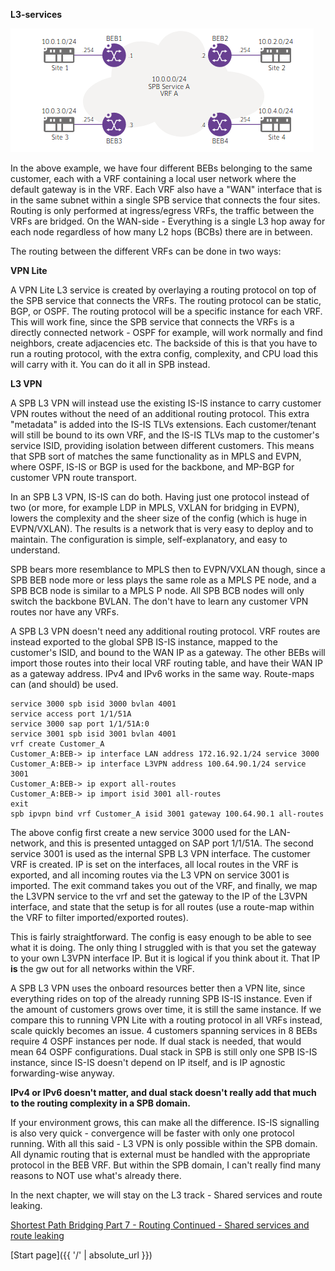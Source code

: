 **L3-services**

![L3-service](/L3-service.png)

In the above example, we have four different BEBs belonging to the same customer, each with a VRF containing a local user network where the default gateway is in the VRF. Each VRF also have a "WAN" interface that is in the same subnet within a single SPB service that connects the four sites. Routing is only performed at ingress/egress VRFs, the traffic between the VRFs are bridged. On the WAN-side - Everything is a single L3 hop away for each node regardless of how many L2 hops (BCBs) there are in between.

The routing between the different VRFs can be done in two ways:

**VPN Lite**

A VPN Lite L3 service is created by overlaying a routing protocol on top of the SPB service that connects the VRFs. The routing protocol can be static, BGP, or OSPF. The routing protocol will be a specific instance for each VRF. This will work fine, since the SPB service that connects the VRFs is a directly connected network - OSPF for example, will work normally and find neighbors, create adjacencies etc. The backside of this is that you have to run a routing protocol, with the extra config, complexity, and CPU load this will carry with it. You can do it all in SPB instead.

**L3 VPN**

A SPB L3 VPN will instead use the existing IS-IS instance to carry customer VPN routes without the need of an additional routing protocol. This extra "metadata" is added into the IS-IS TLVs extensions. Each customer/tenant will still be bound to its own VRF, and the IS-IS TLVs map to the customer's service ISID, providing isolation between different customers. This means that SPB sort of matches the same functionality as in MPLS and EVPN, where OSPF, IS-IS or BGP is used for the backbone, and  MP-BGP for customer VPN route transport. 

In an SPB L3 VPN, IS-IS can do both. Having just one protocol instead of two (or more, for example LDP in MPLS, VXLAN for bridging in EVPN), lowers the complexity and the sheer size of the config (which is huge in EVPN/VXLAN). The results is a network that is very easy to deploy and to maintain. The configuration is simple, self-explanatory, and easy to understand.

SPB bears more resemblance to MPLS then to EVPN/VXLAN though, since a SPB BEB node more or less plays the same role as a MPLS PE node, and a SPB BCB node is similar to a MPLS P node. All SPB BCB nodes will only switch the backbone BVLAN. The don't have to learn any customer VPN routes nor have any VRFs.

A SPB L3 VPN doesn't need any additional routing protocol. VRF routes are instead exported to the global SPB IS-IS instance, mapped to the customer's ISID, and bound to the WAN IP as a gateway. The other BEBs will import those routes into their local VRF routing table, and have their WAN IP as a gateway address. IPv4 and IPv6 works in the same way. Route-maps can (and should) be used.

```
service 3000 spb isid 3000 bvlan 4001 
service access port 1/1/51A 
service 3000 sap port 1/1/51A:0
service 3001 spb isid 3001 bvlan 4001
vrf create Customer_A
Customer_A:BEB-> ip interface LAN address 172.16.92.1/24 service 3000
Customer_A:BEB-> ip interface L3VPN address 100.64.90.1/24 service 3001
Customer_A:BEB-> ip export all-routes
Customer_A:BEB-> ip import isid 3001 all-routes
exit
spb ipvpn bind vrf Customer_A isid 3001 gateway 100.64.90.1 all-routes
```

The above config first create a new service 3000 used for the LAN-network, and this is presented untagged on SAP port 1/1/51A. The second service 3001 is used as the internal SPB L3 VPN interface. The customer VRF is created. IP is set on the interfaces, all local routes in the VRF is exported, and all incoming routes via the L3 VPN on service 3001 is imported. The exit command takes you out of the VRF, and finally, we map the L3VPN service to the vrf and set the gateway to the IP of the L3VPN interface, and state that the setup is for all routes (use a route-map within the VRF to filter imported/exported routes). 

This is fairly straightforward. The config is easy enough to be able to see what it is doing. The only thing I struggled with is that you set the gateway to your own L3VPN interface IP. But it is logical if you think about it. That IP __is__ the gw out for all networks within the VRF.

A SPB L3 VPN uses the onboard resources better then a VPN lite, since everything rides on top of the already running SPB IS-IS instance. Even if the amount of customers grows over time, it is still the same instance. If we compare this to running VPN Lite with a routing protocol in all VRFs instead, scale quickly becomes an issue. 4 customers spanning services in 8 BEBs require 4 OSPF instances per node. If dual stack is needed, that would mean 64 OSPF configurations. Dual stack in SPB is still only one SPB IS-IS instance, since IS-IS doesn't depend on IP itself, and is IP agnostic forwarding-wise anyway. 

__IPv4 or IPv6 doesn't matter, and dual stack doesn't really add that much to the routing complexity in a SPB domain.__ 

If your environment grows, this can make all the difference. IS-IS signalling is also very quick - convergence will be faster with only one protocol running. With all this said - L3 VPN is only possible within the SPB domain. All dynamic routing that is external must be handled with the appropriate protocol in the BEB VRF. But within the SPB domain, I can't really find many reasons to NOT use what's already there.

In the next chapter, we will stay on the L3 track -  Shared services and route leaking.

[Shortest Path Bridging Part 7 - Routing Continued - Shared services and route leaking](https://networkundertaker.com/2023/04/15/Shortest-Path-Bridging-part-7.html)

[Start page]({{ '/' | absolute_url }})
